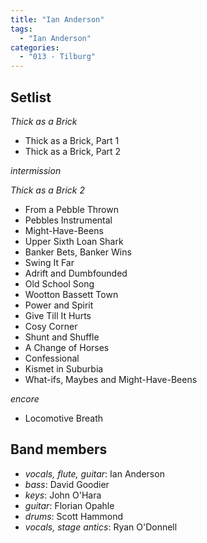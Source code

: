 ```yaml
---
title: "Ian Anderson"
tags:
  - "Ian Anderson"
categories:
  - "013 - Tilburg"
---
```

Setlist
-------
_Thick as a Brick_

* Thick as a Brick, Part 1
* Thick as a Brick, Part 2

_intermission_

_Thick as a Brick 2_

* From a Pebble Thrown
* Pebbles Instrumental
* Might-Have-Beens
* Upper Sixth Loan Shark
* Banker Bets, Banker Wins
* Swing It Far
* Adrift and Dumbfounded
* Old School Song
* Wootton Bassett Town
* Power and Spirit
* Give Till It Hurts
* Cosy Corner
* Shunt and Shuffle
* A Change of Horses
* Confessional
* Kismet in Suburbia
* What-ifs, Maybes and Might-Have-Beens

_encore_

* Locomotive Breath

Band members
------------
* _vocals, flute, guitar_: Ian Anderson
* _bass_: David Goodier
* _keys_: John O'Hara
* _guitar_: Florian Opahle
* _drums_: Scott Hammond
* _vocals, stage antics_: Ryan O'Donnell
